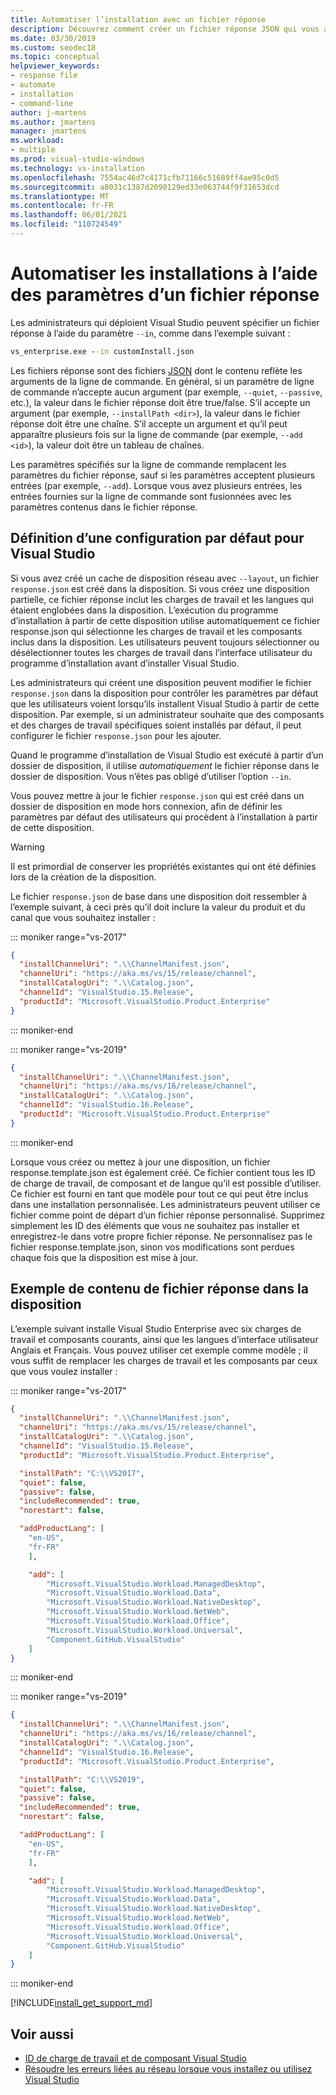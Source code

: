 ```yaml
---
title: Automatiser l’installation avec un fichier réponse
description: Découvrez comment créer un fichier réponse JSON qui vous aide à automatiser l’installation de Visual Studio
ms.date: 03/30/2019
ms.custom: seodec18
ms.topic: conceptual
helpviewer_keywords:
- response file
- automate
- installation
- command-line
author: j-martens
ms.author: jmartens
manager: jmartens
ms.workload:
- multiple
ms.prod: visual-studio-windows
ms.technology: vs-installation
ms.openlocfilehash: 7554ac46d7c4171cfb71166c51689ff4ae95c0d5
ms.sourcegitcommit: a8031c1387d2090129ed33e063744f9f31653dcd
ms.translationtype: MT
ms.contentlocale: fr-FR
ms.lasthandoff: 06/01/2021
ms.locfileid: "110724549"
---
```

# <a name="automate-installs-by-using-settings-in-a-response-file"></a>Automatiser les installations à l’aide des paramètres d’un fichier réponse

Les administrateurs qui déploient Visual Studio peuvent spécifier un fichier réponse à l’aide du paramètre `--in`, comme dans l’exemple suivant :

```cmd
vs_enterprise.exe --in customInstall.json
```

Les fichiers réponse sont des fichiers [JSON](http://json-schema.org/) dont le contenu reflète les arguments de la ligne de commande.  En général, si un paramètre de ligne de commande n’accepte aucun argument (par exemple, `--quiet`, `--passive`, etc.), la valeur dans le fichier réponse doit être true/false.  S’il accepte un argument (par exemple, `--installPath <dir>`), la valeur dans le fichier réponse doit être une chaîne.  S’il accepte un argument et qu’il peut apparaître plusieurs fois sur la ligne de commande (par exemple, `--add <id>`), la valeur doit être un tableau de chaînes.

Les paramètres spécifiés sur la ligne de commande remplacent les paramètres du fichier réponse, sauf si les paramètres acceptent plusieurs entrées (par exemple, `--add`). Lorsque vous avez plusieurs entrées, les entrées fournies sur la ligne de commande sont fusionnées avec les paramètres contenus dans le fichier réponse.

## <a name="setting-a-default-configuration-for-visual-studio"></a>Définition d’une configuration par défaut pour Visual Studio

Si vous avez créé un cache de disposition réseau avec `--layout`, un fichier `response.json` est créé dans la disposition. Si vous créez une disposition partielle, ce fichier réponse inclut les charges de travail et les langues qui étaient englobées dans la disposition.  L’exécution du programme d’installation à partir de cette disposition utilise automatiquement ce fichier response.json qui sélectionne les charges de travail et les composants inclus dans la disposition.  Les utilisateurs peuvent toujours sélectionner ou désélectionner toutes les charges de travail dans l’interface utilisateur du programme d’installation avant d’installer Visual Studio.

Les administrateurs qui créent une disposition peuvent modifier le fichier `response.json` dans la disposition pour contrôler les paramètres par défaut que les utilisateurs voient lorsqu’ils installent Visual Studio à partir de cette disposition.  Par exemple, si un administrateur souhaite que des composants et des charges de travail spécifiques soient installés par défaut, il peut configurer le fichier `response.json` pour les ajouter.

Quand le programme d’installation de Visual Studio est exécuté à partir d’un dossier de disposition, il utilise _automatiquement_ le fichier réponse dans le dossier de disposition.  Vous n’êtes pas obligé d’utiliser l’option `--in`.

Vous pouvez mettre à jour le fichier `response.json` qui est créé dans un dossier de disposition en mode hors connexion, afin de définir les paramètres par défaut des utilisateurs qui procèdent à l’installation à partir de cette disposition.

> [!WARNING]
> Il est primordial de conserver les propriétés existantes qui ont été définies lors de la création de la disposition.

Le fichier `response.json` de base dans une disposition doit ressembler à l’exemple suivant, à ceci près qu’il doit inclure la valeur du produit et du canal que vous souhaitez installer :

::: moniker range="vs-2017"

```json
{
  "installChannelUri": ".\\ChannelManifest.json",
  "channelUri": "https://aka.ms/vs/15/release/channel",
  "installCatalogUri": ".\\Catalog.json",
  "channelId": "VisualStudio.15.Release",
  "productId": "Microsoft.VisualStudio.Product.Enterprise"
}
```

::: moniker-end

::: moniker range="vs-2019"

```json
{
  "installChannelUri": ".\\ChannelManifest.json",
  "channelUri": "https://aka.ms/vs/16/release/channel",
  "installCatalogUri": ".\\Catalog.json",
  "channelId": "VisualStudio.16.Release",
  "productId": "Microsoft.VisualStudio.Product.Enterprise"
}
```

::: moniker-end

Lorsque vous créez ou mettez à jour une disposition, un fichier response.template.json est également créé.  Ce fichier contient tous les ID de charge de travail, de composant et de langue qu’il est possible d’utiliser.  Ce fichier est fourni en tant que modèle pour tout ce qui peut être inclus dans une installation personnalisée.  Les administrateurs peuvent utiliser ce fichier comme point de départ d’un fichier réponse personnalisé.  Supprimez simplement les ID des éléments que vous ne souhaitez pas installer et enregistrez-le dans votre propre fichier réponse.  Ne personnalisez pas le fichier response.template.json, sinon vos modifications sont perdues chaque fois que la disposition est mise à jour.

## <a name="example-layout-response-file-content"></a>Exemple de contenu de fichier réponse dans la disposition

L’exemple suivant installe Visual Studio Enterprise avec six charges de travail et composants courants, ainsi que les langues d’interface utilisateur Anglais et Français. Vous pouvez utiliser cet exemple comme modèle ; il vous suffit de remplacer les charges de travail et les composants par ceux que vous voulez installer :

::: moniker range="vs-2017"

```json
{
  "installChannelUri": ".\\ChannelManifest.json",
  "channelUri": "https://aka.ms/vs/15/release/channel",
  "installCatalogUri": ".\\Catalog.json",
  "channelId": "VisualStudio.15.Release",
  "productId": "Microsoft.VisualStudio.Product.Enterprise",

  "installPath": "C:\\VS2017",
  "quiet": false,
  "passive": false,
  "includeRecommended": true,
  "norestart": false,

  "addProductLang": [
    "en-US",
    "fr-FR"
    ],

    "add": [
        "Microsoft.VisualStudio.Workload.ManagedDesktop",
        "Microsoft.VisualStudio.Workload.Data",
        "Microsoft.VisualStudio.Workload.NativeDesktop",
        "Microsoft.VisualStudio.Workload.NetWeb",
        "Microsoft.VisualStudio.Workload.Office",
        "Microsoft.VisualStudio.Workload.Universal",
        "Component.GitHub.VisualStudio"
    ]
}
```

::: moniker-end

::: moniker range="vs-2019"

```json
{
  "installChannelUri": ".\\ChannelManifest.json",
  "channelUri": "https://aka.ms/vs/16/release/channel",
  "installCatalogUri": ".\\Catalog.json",
  "channelId": "VisualStudio.16.Release",
  "productId": "Microsoft.VisualStudio.Product.Enterprise",

  "installPath": "C:\\VS2019",
  "quiet": false,
  "passive": false,
  "includeRecommended": true,
  "norestart": false,

  "addProductLang": [
    "en-US",
    "fr-FR"
    ],

    "add": [
        "Microsoft.VisualStudio.Workload.ManagedDesktop",
        "Microsoft.VisualStudio.Workload.Data",
        "Microsoft.VisualStudio.Workload.NativeDesktop",
        "Microsoft.VisualStudio.Workload.NetWeb",
        "Microsoft.VisualStudio.Workload.Office",
        "Microsoft.VisualStudio.Workload.Universal",
        "Component.GitHub.VisualStudio"
    ]
}
```

::: moniker-end

[!INCLUDE[install_get_support_md](includes/install_get_support_md.md)]

## <a name="see-also"></a>Voir aussi

* [ID de charge de travail et de composant Visual Studio](workload-and-component-ids.md)
* [Résoudre les erreurs liées au réseau lorsque vous installez ou utilisez Visual Studio](troubleshooting-network-related-errors-in-visual-studio.md)
